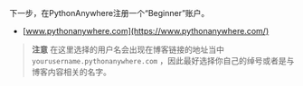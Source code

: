 下一步，在PythonAnywhere注册一个“Beginner”账户。

  * [www.pythonanywhere.com](https://www.pythonanywhere.com/)

> **注意** 在这里选择的用户名会出现在博客链接的地址当中`yourusername.pythonanywhere.com` ，因此最好选择你自己的绰号或者是与博客内容相关的名字。